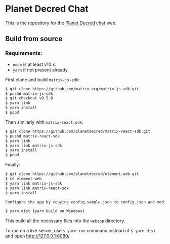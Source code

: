 # Planet Decred Chat

This is the repository for the [Planet Decred chat](https://chat.planetdecred.org/) web.

## Build from source

### Requirements:
- `node` is at least v10.x.
- `yarn` if not present already.

First clone and build `matrix-js-sdk`:

``` bash
$ git clone https://github.com/matrix-org/matrix-js-sdk.git
$ pushd matrix-js-sdk
$ git checkout v9.5.0
$ yarn link
$ yarn install
$ popd
```

Then similarly with `matrix-react-sdk`:

```bash
$ git clone https://github.com/planetdecred/matrix-react-sdk.git
$ pushd matrix-react-sdk
$ yarn link
$ yarn link matrix-js-sdk
$ yarn install
$ popd
```

Finally:

```bash
$ git clone https://github.com/planetdecred/element-web.git
$ cd element-web
$ yarn link matrix-js-sdk
$ yarn link matrix-react-sdk
$ yarn install

Configure the app by copying config.sample.json to config.json and modifying it. See the configuration docs for details.

$ yarn dist (yarn build on Windows)
```

This build all the necessary files into the `webapp` directory.
 
To run on a live server, use `$ yarn run` command instead of `$ yarn dist` and open http://127.0.0.1:8080/. 

